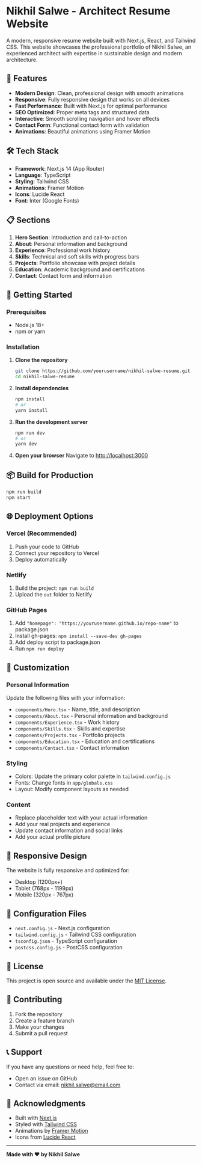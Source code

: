 # Nikhil Salwe - Architect Resume Website

A modern, responsive resume website built with Next.js, React, and Tailwind CSS. This website showcases the professional portfolio of Nikhil Salwe, an experienced architect with expertise in sustainable design and modern architecture.

## 🚀 Features

- **Modern Design**: Clean, professional design with smooth animations
- **Responsive**: Fully responsive design that works on all devices
- **Fast Performance**: Built with Next.js for optimal performance
- **SEO Optimized**: Proper meta tags and structured data
- **Interactive**: Smooth scrolling navigation and hover effects
- **Contact Form**: Functional contact form with validation
- **Animations**: Beautiful animations using Framer Motion

## 🛠️ Tech Stack

- **Framework**: Next.js 14 (App Router)
- **Language**: TypeScript
- **Styling**: Tailwind CSS
- **Animations**: Framer Motion
- **Icons**: Lucide React
- **Font**: Inter (Google Fonts)

## 📋 Sections

1. **Hero Section**: Introduction and call-to-action
2. **About**: Personal information and background
3. **Experience**: Professional work history
4. **Skills**: Technical and soft skills with progress bars
5. **Projects**: Portfolio showcase with project details
6. **Education**: Academic background and certifications
7. **Contact**: Contact form and information

## 🚀 Getting Started

### Prerequisites

- Node.js 18+ 
- npm or yarn

### Installation

1. **Clone the repository**
   ```bash
   git clone https://github.com/yourusername/nikhil-salwe-resume.git
   cd nikhil-salwe-resume
   ```

2. **Install dependencies**
   ```bash
   npm install
   # or
   yarn install
   ```

3. **Run the development server**
   ```bash
   npm run dev
   # or
   yarn dev
   ```

4. **Open your browser**
   Navigate to [http://localhost:3000](http://localhost:3000)

## 📦 Build for Production

```bash
npm run build
npm start
```

## 🌐 Deployment Options

### Vercel (Recommended)
1. Push your code to GitHub
2. Connect your repository to Vercel
3. Deploy automatically

### Netlify
1. Build the project: `npm run build`
2. Upload the `out` folder to Netlify

### GitHub Pages
1. Add `"homepage": "https://yourusername.github.io/repo-name"` to package.json
2. Install gh-pages: `npm install --save-dev gh-pages`
3. Add deploy script to package.json
4. Run `npm run deploy`

## 🎨 Customization

### Personal Information
Update the following files with your information:
- `components/Hero.tsx` - Name, title, and description
- `components/About.tsx` - Personal information and background
- `components/Experience.tsx` - Work history
- `components/Skills.tsx` - Skills and expertise
- `components/Projects.tsx` - Portfolio projects
- `components/Education.tsx` - Education and certifications
- `components/Contact.tsx` - Contact information

### Styling
- Colors: Update the primary color palette in `tailwind.config.js`
- Fonts: Change fonts in `app/globals.css`
- Layout: Modify component layouts as needed

### Content
- Replace placeholder text with your actual information
- Add your real projects and experience
- Update contact information and social links
- Add your actual profile picture

## 📱 Responsive Design

The website is fully responsive and optimized for:
- Desktop (1200px+)
- Tablet (768px - 1199px)
- Mobile (320px - 767px)

## 🔧 Configuration Files

- `next.config.js` - Next.js configuration
- `tailwind.config.js` - Tailwind CSS configuration
- `tsconfig.json` - TypeScript configuration
- `postcss.config.js` - PostCSS configuration

## 📄 License

This project is open source and available under the [MIT License](LICENSE).

## 🤝 Contributing

1. Fork the repository
2. Create a feature branch
3. Make your changes
4. Submit a pull request

## 📞 Support

If you have any questions or need help, feel free to:
- Open an issue on GitHub
- Contact via email: nikhil.salwe@email.com

## 🙏 Acknowledgments

- Built with [Next.js](https://nextjs.org/)
- Styled with [Tailwind CSS](https://tailwindcss.com/)
- Animations by [Framer Motion](https://www.framer.com/motion/)
- Icons from [Lucide React](https://lucide.dev/)

---

**Made with ❤️ by Nikhil Salwe** 
